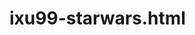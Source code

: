 # ixu99-starwars.html
<!-- starwars project -->
<link rel="stylesheet" type="text/css" href="starwars.css" />
<section class="stripe" id="light">
	<div class="container">
		<div class="person" id="finn">
			<div class="ear left"></div>
			<div class="ear right"></div>
			<div class="hair"></div>
			<div class="face">
				<div class="eyes"></div>
				<div class="nose"></div>
				<div class="mouth"></div>
			</div>
			<div class="neck"></div>
			<div class="body">
				<div class="jacket jacket-left"></div>
				<div class="jacket jacket-right"></div>
			</div>
		</div>
		<div class="person" id="rey">
			<div class="hair"></div>
			<div class="face">
				<div class="eyes"></div>
				<div class="nose"></div>
				<div class="mouth"></div>
			</div>
			<div class="hair-left"></div>
			<div class="hair-right"></div>
			<div class="bangs"></div>
			<div class="neck"></div>
			<div class="body">
				<div class="fold-right"></div>
				<div class="fold-left"></div>
			</div>
			<div class="lightsaber"></div>
		</div>
		<div class="person" id="poe">
			<div class="helmet-back"></div>
			<div class="face">
				<div class="eyes"></div>
				<div class="nose"></div>
				<div class="mouth"></div>
				<div class="visor"></div>
			</div>
			<div class="helmet">
				<div class="helmet-triangle"></div>
				<div class="helmet-ornament"></div>
			</div>
			<div class="helmet-face"></div>
			<div class="neck"></div>
			<div class="body"></div>
			<div class="flight-suit">
				<div class="buttons">
					<div class="b1"></div>
					<div class="b2"></div>
					<div class="b3"></div>
				</div>
				<div class="tube"></div>
			</div>
		</div>
	</div>
</section>

<section class="stripe" id="dark">
	<div class="container">
		<div class="person" id="phasma">
			<div class="body">
				<div class="pauldron"></div>
			</div>
			<div class="cape"></div>
			<div class="chin"></div>
			<div class="helmet">
				<div class="mouth">
					<div class="mouth-plate"></div>
				</div>
				<div class="eyes"></div>
				<div class="brow"></div>
				<div class="helmet-stripe-holder">
					<div class="helmet-stripe"></div>
				</div>
			</div>
		</div>
		<div class="person" id="kylo">
			<div class="cloak"></div>
			<div class="body"></div>
			<div class="cloak-front"></div>
			<div class="hood">
				<div class="hood-bottom"></div>
			</div>
			<div class="mask">
				<div class="mask-breather">
					<div class="mask-breather-bottom"></div>
				</div>
				<div class="mask-1"></div>
				<div class="mask-2"></div>
				<div class="eyes"></div>
			</div>
			<div class="lightsaber"></div>
			<div class="hilt"></div>
		</div>
		<div class="person" id="hux">
			<div class="ear left"></div>
			<div class="ear right"></div>
			<div class="hair"></div>
			<div class="face">
				<div class="hair-under"></div>
				<div class="eyes"></div>
				<div class="nose"></div>
				<div class="mouth"></div>
			</div>
			<div class="pouf"></div>
			<div class="neck"></div>
			<div class="body">
				<div class="patch"></div>
			</div>
		</div>
	</div>
</section>

